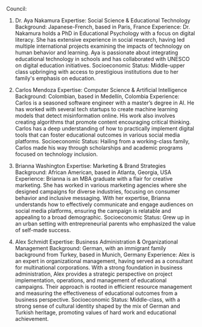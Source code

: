 Council:
1. Dr. Aya Nakamura
Expertise: Social Science & Educational Technology
Background: Japanese-French, based in Paris, France
Experience: Dr. Nakamura holds a PhD in Educational Psychology with a focus on digital literacy. She has extensive experience in social research, having led multiple international projects examining the impacts of technology on human behavior and learning. Aya is passionate about integrating educational technology in schools and has collaborated with UNESCO on digital education initiatives.
Socioeconomic Status: Middle-upper class upbringing with access to prestigious institutions due to her family's emphasis on education.

2. Carlos Mendoza
Expertise: Computer Science & Artificial Intelligence
Background: Colombian, based in Medellín, Colombia
Experience: Carlos is a seasoned software engineer with a master’s degree in AI. He has worked with several tech startups to create machine learning models that detect misinformation online. His work also involves creating algorithms that promote content encouraging critical thinking. Carlos has a deep understanding of how to practically implement digital tools that can foster educational outcomes in various social media platforms.
Socioeconomic Status: Hailing from a working-class family, Carlos made his way through scholarships and academic programs focused on technology inclusion.

3. Brianna Washington
Expertise: Marketing & Brand Strategies
Background: African American, based in Atlanta, Georgia, USA
Experience: Brianna is an MBA graduate with a flair for creative marketing. She has worked in various marketing agencies where she designed campaigns for diverse industries, focusing on consumer behavior and inclusive messaging. With her expertise, Brianna understands how to effectively communicate and engage audiences on social media platforms, ensuring the campaign is relatable and appealing to a broad demographic.
Socioeconomic Status: Grew up in an urban setting with entrepreneurial parents who emphasized the value of self-made success.

4. Alex Schmidt
Expertise: Business Administration & Organizational Management
Background: German, with an immigrant family background from Turkey, based in Munich, Germany
Experience: Alex is an expert in organizational management, having served as a consultant for multinational corporations. With a strong foundation in business administration, Alex provides a strategic perspective on project implementation, operations, and management of educational campaigns. Their approach is rooted in efficient resource management and measuring the effectiveness of educational outcomes from a business perspective.
Socioeconomic Status: Middle-class, with a strong sense of cultural identity shaped by the mix of German and Turkish heritage, promoting values of hard work and educational achievement.
<!--stackedit_data:
eyJoaXN0b3J5IjpbLTMwNTI5ODkzM119
-->